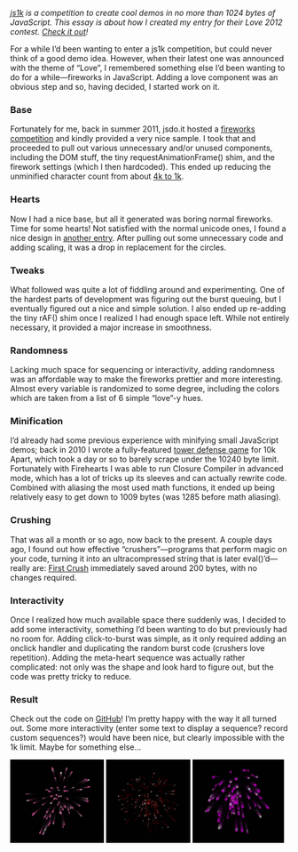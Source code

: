 *[js1k](http://js1k.com/) is a competition to create cool demos in no more than 1024 bytes of JavaScript. This essay is about how I created my entry for their Love 2012 contest. [Check it out](http://js1k.com/2012-love/demo/1252)!*

For a while I’d been wanting to enter a js1k competition, but could never think of a good demo idea. However, when their latest one was announced with the theme of “Love”, I remembered something else I’d been wanting to do for a while—fireworks in JavaScript. Adding a love component was an obvious step and so, having decided, I started work on it.

### Base
Fortunately for me, back in summer 2011, jsdo.it hosted a [fireworks competition](http://jsdo.it/event/html5hanabi) and kindly provided a very nice sample. I took that and proceeded to pull out various unnecessary and/or unused components, including the DOM stuff, the tiny requestAnimationFrame() shim, and the firework settings (which I then hardcoded). This ended up reducing the unminified character count from about [4k to 1k](https://github.com/tkazec/demos/blob/2dba610b9b8ae847f0eb58d9014ecaf17c02fa84/2012-love.js).

### Hearts
Now I had a nice base, but all it generated was boring normal fireworks. Time for some hearts! Not satisfied with the normal unicode ones, I found a nice design in [another entry](http://js1k.com/2012-love/demo/1047). After pulling out some unnecessary code and adding scaling, it was a drop in replacement for the circles.

### Tweaks
What followed was quite a lot of fiddling around and experimenting. One of the hardest parts of development was figuring out the burst queuing, but I eventually figured out a nice and simple solution. I also ended up re-adding the tiny rAF() shim once I realized I had enough space left. While not entirely necessary, it provided a major increase in smoothness.

### Randomness
Lacking much space for sequencing or interactivity, adding randomness was an affordable way to make the fireworks prettier and more interesting. Almost every variable is randomized to some degree, including the colors which are taken from a list of 6 simple “love”-y hues.

### Minification
I’d already had some previous experience with minifying small JavaScript demos; back in 2010 I wrote a fully-featured [tower defense game](http://canvas-td.tkaz.ec) for 10k Apart, which took a day or so to barely scrape under the 10240 byte limit. Fortunately with Firehearts I was able to run Closure Compiler in advanced mode, which has a lot of tricks up its sleeves and can actually rewrite code. Combined with aliasing the most used math functions, it ended up being relatively easy to get down to 1009 bytes (was 1285 before math aliasing).

### Crushing
That was all a month or so ago, now back to the present. A couple days ago, I found out how effective “crushers”—programs that perform magic on your code, turning it into an ultracompressed string that is later eval()’d—really are: [First Crush](http://js1k.com/2012-love/demo/1189) immediately saved around 200 bytes, with no changes required.

### Interactivity
Once I realized how much available space there suddenly was, I decided to add some interactivity, something I’d been wanting to do but previously had no room for. Adding click-to-burst was simple, as it only required adding an onclick handler and duplicating the random burst code (crushers love repetition). Adding the meta-heart sequence was actually rather complicated: not only was the shape and look hard to figure out, but the code was pretty tricky to reduce.

### Result
Check out the code on [GitHub](https://github.com/tkazec/demos)! I’m pretty happy with the way it all turned out. Some more interactivity (enter some text to display a sequence? record custom sequences?) would have been nice, but clearly impossible with the 1k limit. Maybe for something else…

<div class="images">
	<img src="screenshot-1.png" style="height:150px">
	<img src="screenshot-2.png" style="height:150px">
	<img src="screenshot-3.png" style="height:150px">
</div>